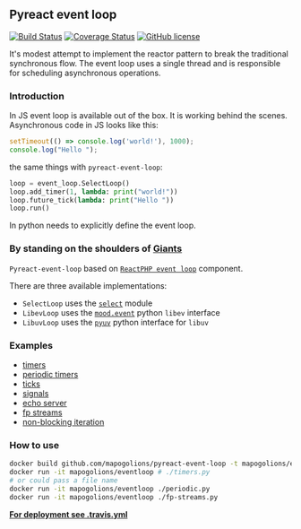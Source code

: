 ## Pyreact event loop

[![Build Status](https://travis-ci.org/mapogolions/pyreact-event-loop.svg?branch=master)](https://travis-ci.org/mapogolions/pyreact-event-loop) [![Coverage Status](https://coveralls.io/repos/github/mapogolions/pyreact-event-loop/badge.svg?branch=master)](https://coveralls.io/github/mapogolions/pyreact-event-loop?branch=master) [![GitHub license](https://img.shields.io/github/license/Naereen/StrapDown.js.svg)](./LICENSE.txt)

It's modest attempt to implement the reactor pattern to break the traditional synchronous flow. The event loop uses a single thread and is responsible for scheduling asynchronous operations.


### Introduction

In JS event loop is available out of the box. It is working behind the scenes. Asynchronous code in JS looks like this:

```js
setTimeout(() => console.log('world!'), 1000);
console.log("Hello ");
```

the same things with `pyreact-event-loop`:

```python
loop = event_loop.SelectLoop()
loop.add_timer(1, lambda: print("world!"))
loop.future_tick(lambda: print("Hello "))
loop.run()
```

In python needs to explicitly define the event loop.


### By standing on the shoulders of [Giants](https://reactphp.org/event-loop/)

`Pyreact-event-loop` based on [`ReactPHP event loop`](https://reactphp.org/event-loop/) component.

There are three available implementations:

* `SelectLoop` uses the [`select`](https://docs.python.org/3/library/select.html) module
* `LibevLoop` uses the [`mood.event`](https://github.com/lekma/mood.event) python `libev` interface
* `LibuvLoop` uses the [`pyuv`](https://github.com/saghul/pyuv) python interface for `libuv`


### Examples

* [timers](./examples/01-timers.md)
* [periodic timers](./examples/02-periodic.md)
* [ticks](./examples/03-ticks.md)
* [signals](./examples/04-signals.md)
* [echo server](./examples/05-echo-server.md)
* [fp streams](./examples/06-fp-streams.md)
* [non-blocking iteration](./examples/07-non-blocking-iteration.md)

### How to use

```sh
docker build github.com/mapogolions/pyreact-event-loop -t mapogolions/eventloop
docker run -it mapogolions/eventloop # ./timers.py
# or could pass a file name
docker run -it mapogolions/eventloop ./periodic.py
docker run -it mapogolions/eventloop ./fp-streams.py
```

__[For deployment see .travis.yml](./.travis.yml)__
